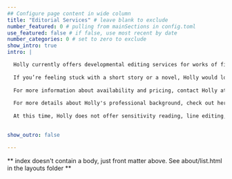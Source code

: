 ```yaml
---
## Configure page content in wide column
title: "Editorial Services" # leave blank to exclude
number_featured: 0 # pulling from mainSections in config.toml
use_featured: false # if false, use most recent by date
number_categories: 0 # set to zero to exclude
show_intro: true
intro: |

  Holly currently offers developmental editing services for works of fiction. All genres are welcome. 
  
  If you’re feeling stuck with a short story or a novel, Holly would love to help you figure out “what’s missing” and make your work stronger. She will read your draft and take notes on the major elements such as plot and character development, and she will ask questions to help you narrow your focus and figure out what the story is really about. After Holly reads your work, she will arrange a phone call with you, which will be more of a "brainstorming conversation" than a critique session. She hopes you’ll end the call feeling energized and ready to pick up where you left off in your draft. 
  
  For more information about availability and pricing, contact Holly at hilliardwrites [at] gmail [dot] com. Please include a description of your project, a few sample pages of your work, and your preferred time frame. 
  
  For more details about Holly's professional background, check out her [LinkedIn profile](https://www.linkedin.com/in/holly-hilliard-25639141). You can read more about her editing process in [this Q&A](https://julietetelandresen.com/holly-hilliard-five-questions-with-the-author-editor/) with Holly's client, the novelist Julie Tetel Andresen.
  
  At this time, Holly does not offer sensitivity reading, line editing, or copyediting services.

  
show_outro: false

---
```


** index doesn't contain a body, just front matter above.
See about/list.html in the layouts folder **